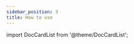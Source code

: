 ```yaml
---
sidebar_position: 3
title: How to use
---
```


import DocCardList from '@theme/DocCardList';

<DocCardList />
